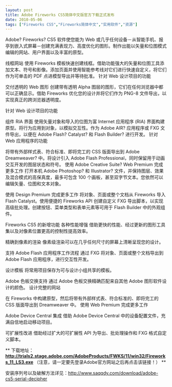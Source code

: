```yaml
---
layout: post
title: Adobe Fireworks CS5简体中文版官方下载正式发布		
date: 2010-05-06
tags: ["Fireworks CS5","Fireworks简体中文","实用软件","资源"]
---
```


Adobe? Fireworks? CS5 软件使您能为 Web 或几乎任何设备－从智能手机、报亭到嵌入式屏幕－创建充满表现力、高度优化的图形。制作出能以矢量和位图模式编辑的网站、用户界面以及丰富的原型。

线框网站
使用 Fireworks 模板快速创建线框。借助功能强大的矢量和位图工具添加文本、符号和影像。添加页面并使用智能参考线对它们进行快速自定义，将它们作为可单击的 PDF 点进模型导出并等待批准。
针对 Web 设计项目的功能

交付透明的 Web 图形
创建带有透明 Alpha 图层的图形，它们在任何浏览器中都可以正确显示。借助 Fireworks 优化您的设计并将它们作为 PNG-8 文件导出，以实现真正的跨浏览器透明度。

针对 Web 设计项目的功能

组件 RIA 界面
使用矢量对象和导入的位图为富 Internet 应用程序 (RIA) 界面构建原型。将行为应用到对象，以模拟交互性。作为 Adobe AIR? 应用程序或 FXG 文件导出，以便在 Adobe Flash? Catalyst? 和 Flash Builder? 进行开发。
针对 Web 应用程序的功能

将带有外部样式表、符合标准、即将完工的 CSS 版面导出到 Adobe Dreamweaver? 中。将设计引入 Adobe Flash Professional，同时保留用于动画交互开发的图层状态和符号。
使用 Adobe Creative Suite? Web Premium 完成更多工作
打开本机 Adobe Photoshop? 和 Illustrator? 文件，并保持图层、效果及混合模式的高保真度，最多可包含 100 个画板，甚至双字节文本。您依然可以编辑矢量、位图和文本对象。

使用 Design Premium 完成更多工作
将对象、页面或整个文档从 Fireworks 导入 Flash Catalyst。使用便捷的 Fireworks API 创建自定义 FXG 导出脚本，以实现高级批处理。创建按钮、菜单类型和表单元素等可用于 Flash Builder 中的外观组件。

Fireworks CS5 的新增功能
各种性能增强
借助更快的性能、经过更新的图形工具集以及对像素位置更高的控制性提高效率。

精确到像素的渲染
像素级渲染可以在几乎任何尺寸的屏幕上清晰呈现您的设计。

支持 Adobe Flash 应用程序工作流程
通过 FXG 将对象、页面或整个文档导出到 Adobe Flash 应用程序，进行交互性开发。

设计模板
将常用项目保存为可与设计小组共享的模板。

Adobe 色板交换支持
通过 Adobe 色板交换精确匹配来自其他 Adobe 图形软件设计的颜色。
设计完整的网站

在 Fireworks 中构建原型，然后将带有外部样式表、符合标准的、即将完工的 CSS 版面导出到 Dreamweaver 中。
使用 Web Premium 完成更多工作

Adobe Device Central 集成
借助 Adobe Device Central 中的设备配置文件，充满自信地启动移动项目。

可扩展性改进
借助经过扩大的可扩展性 API 为导出、批处理操作和 FXG 格式自定义脚本。

** 下载地址： **<a href="http://trials2.stage.adobe.com/AdobeProducts/FWKS/11/win32/Fireworks_11_LS3.exe">http://trials2.stage.adobe.com/AdobeProducts/FWKS/11/win32/Fireworks_11_LS3.exe</a>
<span style="color: red;">** （注意，请一定要先登录Adobe官方网站之后再点击该链接！） **

安装序列号以及破解方法详见：<a href="http://www.saqqdy.com/download/adobe-cs5-serial-decipher">http://www.saqqdy.com/download/adobe-cs5-serial-decipher</a>		